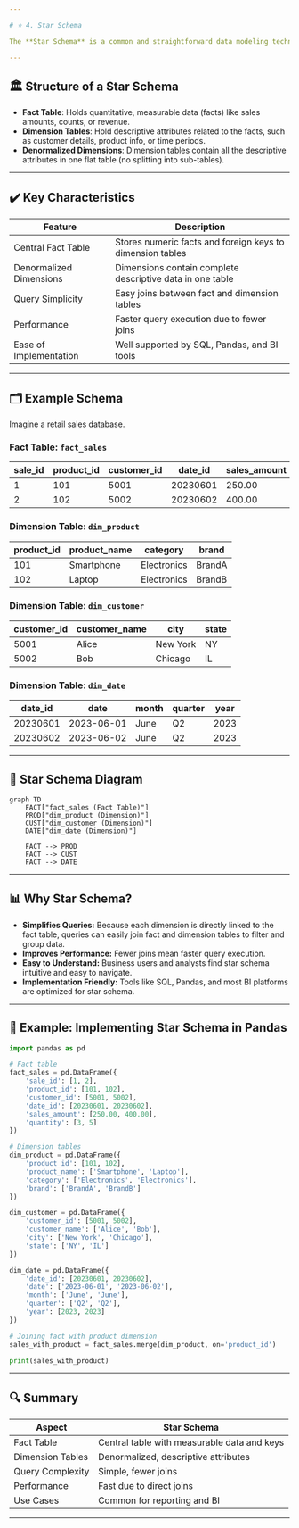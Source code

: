 ```yaml
---

# ⭐ 4. Star Schema

The **Star Schema** is a common and straightforward data modeling technique used in data warehouses and dimensional modeling. It organizes data into a central **fact table** connected directly to multiple **dimension tables**, resembling a star shape—hence the name.

---
```


## 🏛️ Structure of a Star Schema

* **Fact Table**: Holds quantitative, measurable data (facts) like sales amounts, counts, or revenue.
* **Dimension Tables**: Hold descriptive attributes related to the facts, such as customer details, product info, or time periods.
* **Denormalized Dimensions**: Dimension tables contain all the descriptive attributes in one flat table (no splitting into sub-tables).

---

## ✔️ Key Characteristics

| Feature                 | Description                                               |
| ----------------------- | --------------------------------------------------------- |
| Central Fact Table      | Stores numeric facts and foreign keys to dimension tables |
| Denormalized Dimensions | Dimensions contain complete descriptive data in one table |
| Query Simplicity        | Easy joins between fact and dimension tables              |
| Performance             | Faster query execution due to fewer joins                 |
| Ease of Implementation  | Well supported by SQL, Pandas, and BI tools               |

---

## 🗂️ Example Schema

Imagine a retail sales database.

### Fact Table: `fact_sales`

| sale\_id | product\_id | customer\_id | date\_id | sales\_amount | quantity |
| -------- | ----------- | ------------ | -------- | ------------- | -------- |
| 1        | 101         | 5001         | 20230601 | 250.00        | 3        |
| 2        | 102         | 5002         | 20230602 | 400.00        | 5        |

### Dimension Table: `dim_product`

| product\_id | product\_name | category    | brand  |
| ----------- | ------------- | ----------- | ------ |
| 101         | Smartphone    | Electronics | BrandA |
| 102         | Laptop        | Electronics | BrandB |

### Dimension Table: `dim_customer`

| customer\_id | customer\_name | city     | state |
| ------------ | -------------- | -------- | ----- |
| 5001         | Alice          | New York | NY    |
| 5002         | Bob            | Chicago  | IL    |

### Dimension Table: `dim_date`

| date\_id | date       | month | quarter | year |
| -------- | ---------- | ----- | ------- | ---- |
| 20230601 | 2023-06-01 | June  | Q2      | 2023 |
| 20230602 | 2023-06-02 | June  | Q2      | 2023 |

---

## 🌟 Star Schema Diagram

```mermaid
graph TD
    FACT["fact_sales (Fact Table)"]
    PROD["dim_product (Dimension)"]
    CUST["dim_customer (Dimension)"]
    DATE["dim_date (Dimension)"]

    FACT --> PROD
    FACT --> CUST
    FACT --> DATE
```

---

## 📊 Why Star Schema?

* **Simplifies Queries:** Because each dimension is directly linked to the fact table, queries can easily join fact and dimension tables to filter and group data.
* **Improves Performance:** Fewer joins mean faster query execution.
* **Easy to Understand:** Business users and analysts find star schema intuitive and easy to navigate.
* **Implementation Friendly:** Tools like SQL, Pandas, and most BI platforms are optimized for star schema.

---

## 🐼 Example: Implementing Star Schema in Pandas

```python
import pandas as pd

# Fact table
fact_sales = pd.DataFrame({
    'sale_id': [1, 2],
    'product_id': [101, 102],
    'customer_id': [5001, 5002],
    'date_id': [20230601, 20230602],
    'sales_amount': [250.00, 400.00],
    'quantity': [3, 5]
})

# Dimension tables
dim_product = pd.DataFrame({
    'product_id': [101, 102],
    'product_name': ['Smartphone', 'Laptop'],
    'category': ['Electronics', 'Electronics'],
    'brand': ['BrandA', 'BrandB']
})

dim_customer = pd.DataFrame({
    'customer_id': [5001, 5002],
    'customer_name': ['Alice', 'Bob'],
    'city': ['New York', 'Chicago'],
    'state': ['NY', 'IL']
})

dim_date = pd.DataFrame({
    'date_id': [20230601, 20230602],
    'date': ['2023-06-01', '2023-06-02'],
    'month': ['June', 'June'],
    'quarter': ['Q2', 'Q2'],
    'year': [2023, 2023]
})

# Joining fact with product dimension
sales_with_product = fact_sales.merge(dim_product, on='product_id')

print(sales_with_product)
```

---

## 🔍 Summary

| Aspect           | Star Schema                                 |
| ---------------- | ------------------------------------------- |
| Fact Table       | Central table with measurable data and keys |
| Dimension Tables | Denormalized, descriptive attributes        |
| Query Complexity | Simple, fewer joins                         |
| Performance      | Fast due to direct joins                    |
| Use Cases        | Common for reporting and BI                 |

---

